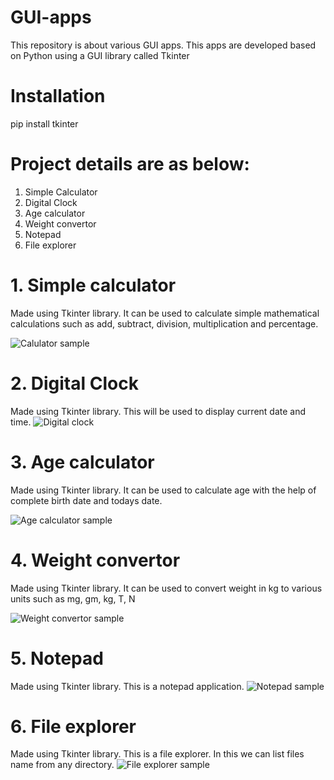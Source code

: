 # GUI-apps
This repository is about various GUI apps. 
This apps are developed based on Python using a GUI library called Tkinter
# Installation
pip install tkinter
# Project details are as below:
1. Simple Calculator
2. Digital Clock
3. Age calculator
4. Weight convertor
5. Notepad
6. File explorer

# 1. Simple calculator
Made using Tkinter library.
It can be used to calculate simple mathematical calculations such as add, subtract, division, multiplication and percentage.
 
![Calulator sample](https://user-images.githubusercontent.com/91836429/159948512-451b2efb-b88d-40e9-893c-597e5a3152ab.PNG)
# 2. Digital Clock
Made using Tkinter library.
This will be used to display current date and time.
![Digital clock](https://user-images.githubusercontent.com/91836429/159948894-0f89f35c-388b-4aab-9f8f-bc39ffb864d2.PNG)
# 3. Age calculator
Made using Tkinter library.
It can be used to calculate age with the help of complete birth date and todays date.

![Age calculator sample](https://user-images.githubusercontent.com/91836429/159948968-230a5547-2195-4273-bef5-fd5a58bfcb9f.PNG)
# 4. Weight convertor
Made using Tkinter library.
It can be used to convert weight in kg to various units such as mg, gm, kg, T, N

![Weight convertor sample](https://user-images.githubusercontent.com/91836429/159978166-800a3ac1-78bc-4fe9-a7a4-3c1ed570c997.PNG)
# 5. Notepad
Made using Tkinter library.
This is a notepad application.
![Notepad sample](https://user-images.githubusercontent.com/91836429/160117127-161df4f6-35e6-4ea3-8682-7d7cb031c34a.png)

# 6. File explorer
Made using Tkinter library.
This is a file explorer. In this we can list files name from any directory.
![File explorer sample](https://user-images.githubusercontent.com/91836429/160118331-7ee7509a-962b-4fb3-bd7c-817535ab075f.PNG)
